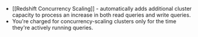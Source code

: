 - [[Redshift Concurrency Scaling]] - automatically adds additional cluster capacity to process an increase in both read queries and write queries.
- You're charged for concurrency-scaling clusters only for the time they're actively running queries.
